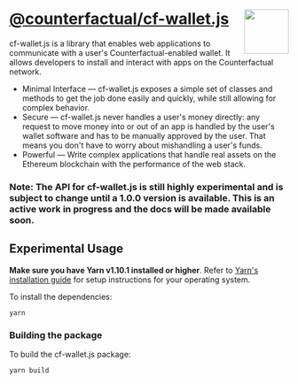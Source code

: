 # [@counterfactual/cf-wallet.js](https://github.com/counterfactual/monorepo/tree/master/packages/cf-wallet.js) <img align="right" src="../../logo.svg" height="80px" />

cf-wallet.js is a library that enables web applications to communicate with a user's Counterfactual-enabled wallet. It allows developers to install and interact with apps on the Counterfactual network.

- Minimal Interface — cf-wallet.js exposes a simple set of classes and methods to get the job done easily and quickly, while still allowing for complex behavior.
- Secure — cf-wallet.js never handles a user's money directly: any request to move money into or out of an app is handled by the user's wallet software and has to be manually approved by the user. That means you don't have to worry about mishandling a user's funds.
- Powerful — Write complex applications that handle real assets on the Ethereum blockchain with the performance of the web stack.

### **Note: The API for cf-wallet.js is still highly experimental and is subject to change until a 1.0.0 version is available. This is an active work in progress and the docs will be made available soon.**

## Experimental Usage

**Make sure you have Yarn v1.10.1 installed or higher**. Refer to [Yarn's installation guide](https://yarnpkg.com/lang/en/docs/install/) for setup instructions for your operating system.

To install the dependencies:

```shell
yarn
```

### Building the package

To build the cf-wallet.js package:

```shell
yarn build 
```

